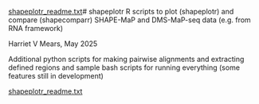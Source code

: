 [shapeplotr_readme.txt](https://github.com/user-attachments/files/20492732/shapeplotr_readme.txt)# shapeplotr
R scripts to plot (shapeplotr) and compare (shapecomparr) SHAPE-MaP and DMS-MaP-seq data (e.g. from RNA framework)

Harriet V Mears, May 2025

Additional python scripts for making pairwise alignments and extracting defined regions and sample bash scripts for running everything
(some features still in development)

[shapeplotr_readme.txt](https://github.com/user-attachments/files/20492734/shapeplotr_readme.txt)

